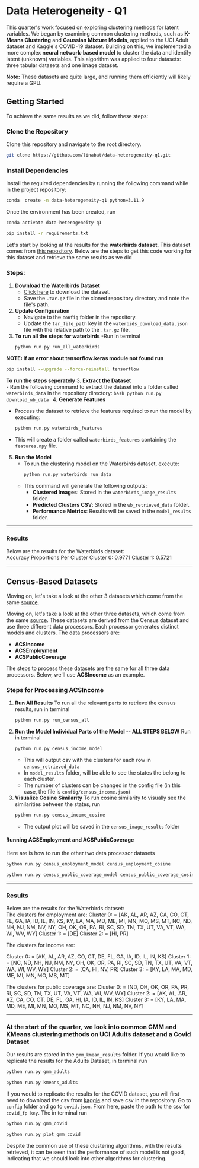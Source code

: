 # Data Heterogeneity - Q1

This quarter's work focused on exploring clustering methods for latent variables. We began by examining common clustering methods, such as **K-Means Clustering** and **Gaussian Mixture Models**, applied to the UCI Adult dataset and Kaggle's COVID-19 dataset. Building on this, we implemented a more complex **neural network-based model** to cluster the data and identify latent (unknown) variables. This algorithm was applied to four datasets: three tabular datasets and one image dataset.

**Note:** These datasets are quite large, and running them efficiently will likely require a GPU.

## Getting Started

To achieve the same results as we did, follow these steps:

### Clone the Repository

Clone this repository and navigate to the root directory.
```bash
git clone https://github.com/linabat/data-heterogeneity-q1.git
```

### Install Dependencies

Install the required dependencies by running the following command while in the project repository:

```bash
conda  create -n data-heterogeneity-q1 python=3.11.9
```
Once the environment has been created, run 
```bash
conda activate data-heterogeneity-q1
```
```bash
pip install -r requirements.txt
```

Let's start by looking at the results for the **waterbirds dataset**. This dataset comes from [this repository](https://github.com/kohpangwei/group_DRO). Below are the steps to get this code working for this dataset and retrieve the same results as we did
### Steps:
1. **Download the Waterbirds Dataset**  
   - [Click here](https://nlp.stanford.edu/data/dro/waterbird_complete95_forest2water2.tar.gz) to download the dataset.
   - Save the `.tar.gz` file in the cloned repository directory and note the file's path.
2. **Update Configuration**  
   - Navigate to the `config` folder in the repository.
   - Update the `tar_file_path` key in the `waterbids_download_data.json` file with the relative path to the `.tar.gz` file.
3. **To run all the steps for waterbirds**
    -Run in terminal
   ```bash
   python run.py run_all_waterbirds
   ```
**NOTE: If an error about tensorflow.keras module not found run**

  ```bash
  pip install --upgrade --force-reinstall tensorflow
  ```
**To run the steps seperately**
3. **Extract the Dataset**  
    - Run the following command to extract the dataset into a folder called `waterbirds_data` in the repository directory:
     ```bash
     python run.py download_wb_data
     ```
4. **Generate Features**  
   - Process the dataset to retrieve the features required to run the model by executing:
     ```bash
     python run.py waterbirds_features
     ```
   - This will create a folder called `waterbirds_features` containing the `features.npy` file.
5. **Run the Model**  
   - To run the clustering model on the Waterbirds dataset, execute:
     ```bash
     python run.py waterbirds_run_data
     ```
   - This command will generate the following outputs:
     - **Clustered Images**: Stored in the `waterbirds_image_results` folder.
     - **Predicted Clusters CSV**: Stored in the `wb_retrieved_data` folder.
     - **Performance Metrics**: Results will be saved in the `model_results` folder.

---

### Results

Below are the results for the Waterbirds dataset:  
Accuracy Proportions Per Cluster
Cluster 0: 0.9771
Cluster 1: 0.5721

---
## Census-Based Datasets

Moving on, let's take a look at the other 3 datasets which come from the same [source](https://github.com/socialfoundations/folktables). 

Moving on, let's take a look at the other three datasets, which come from the same [source](https://github.com/socialfoundations/folktables). These datasets are derived from the Census dataset and use three different data processors. Each processor generates distinct models and clusters. The data processors are: 

- **ACSIncome**
- **ACSEmployment**
- **ACSPublicCoverage**

The steps to process these datasets are the same for all three data processors. Below, we'll use **ACSIncome** as an example.

### Steps for Processing ACSIncome
1. **Run All Results**
   To run all the relevant parts to retrieve the census results, run in terminal
   ```bash
   python run.py run_census_all
   ```
2. **Run the Model Individual Parts of the Model -- ALL STEPS BELOW**
   Run in terminal
   ```bash
   python run.py census_income_model
   ```
    - This will output csv with the clusters for each row in `census_retrieved_data`
    - In `model_results` folder, will be able to see the states the belong to each cluster.
    - The number of clusters can be changed in the config file (in this case, the file is `config/census_income.json`)
3. **Visualize Cosine Similarity**
   To run cosine similarity to visually see the similarities between the states, run
   ```bash
   python run.py census_income_cosine
   ```
    - The output plot will be saved in the `census_image_results` folder

#### Running ACSEmployment and ACSPublicCoverage
Here are is how to run the other two data processor datasets 
```bash
python run.py census_employment_model census_employment_cosine
```

``` bash
python run.py census_public_coverage_model census_public_coverage_cosine
```
---

### Results
Below are the results for the Waterbirds dataset:  
The clusters for employment are: 
Cluster 0: = [AK, AL, AR, AZ, CA, CO, CT, FL, GA, IA, ID, IL, IN, KS, KY, LA, MA, MD, ME, MI, MN, MO, MS, MT, NC, ND, NH, NJ, NM, NV, NY, OH, OK, OR, PA, RI, SC, SD, TN, TX, UT, VA, VT, WA, WI, WV, WY]
Cluster 1: = [DE]
Cluster 2: = [HI, PR]

The clusters for income are: 

Cluster 0: = [AK, AL, AR, AZ, CO, CT, DE, FL, GA, IA, ID, IL, IN, KS]
Cluster 1: = [NC, ND, NH, NJ, NM, NY, OH, OK, OR, PA, RI, SC, SD, TN, TX, UT, VA, VT, WA, WI, WV, WY]
Cluster 2: = [CA, HI, NV, PR]
Cluster 3: = [KY, LA, MA, MD, ME, MI, MN, MO, MS, MT]

The clusters for public coverage are: 
Cluster 0: = [ND, OH, OK, OR, PA, PR, RI, SC, SD, TN, TX, UT, VA, VT, WA, WI, WV, WY]
Cluster 2: = [AK, AL, AR, AZ, CA, CO, CT, DE, FL, GA, HI, IA, ID, IL, IN, KS]
Cluster 3: = [KY, LA, MA, MD, ME, MI, MN, MO, MS, MT, NC, NH, NJ, NM, NV, NY]

---

### At the start of the quarter, we look into common GMM and KMeans clustering methods on UCI Adults dataset and a Covid Dataset 
Our results are stored in the `gmm_kmean_results` folder. If you would like to replicate the results for the Adults Dataset, in terminal run 
```bash
python run.py gmm_adults
```
```bash
python run.py kmeans_adults

```

If you would to replicate the results for the COVID dataset, you will first need to download the csv from [kaggle](https://www.kaggle.com/datasets/meirnizri/covid19-dataset) and save csv in the repository. Go to `config` folder and go to `covid.json`. From here, paste the path to the csv for `covid_fp key`.  The in terminal run  
```bash
python run.py gmm_covid
```
```bash
python run.py plot_gmm_covid
```

Despite the common use of these clustering algorithms, with the results retrieved, it can be seen that the performance of such model is not good, indicating that we should look into other algorithms for clustering.




     